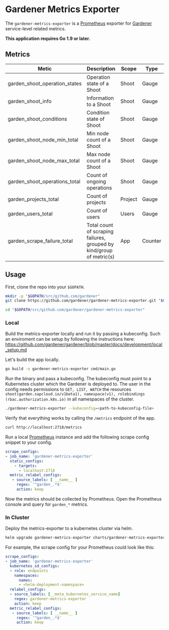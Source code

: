 # Gardener Metrics Exporter
The `gardener-metrics-exporter` is a [Prometheus](https://prometheus.io/) exporter for [Gardener](https://github.com/gardener/gardener) service-level related metrics.

**This application requires Go 1.9 or later.**

## Metrics
|Metic|Description|Scope|Type|
|-----|-----------|-----|----|
|garden_shoot_operation_states|Operation state of a Shoot|Shoot|Gauge|
|garden_shoot_info|Information to a Shoot|Shoot|Gauge|
|garden_shoot_conditions|Condition state of Shoot|Shoot|Gauge|
|garden_shoot_node_min_total|Min node count of a Shoot|Shoot|Gauge|
|garden_shoot_node_max_total|Max node count of a Shoot|Shoot|Gauge|
|garden_shoot_operations_total|Count of ongoing operations|Shoot|Gauge|
|garden_projects_total|Count of projects|Project|Gauge|
|garden_users_total|Count of users|Users|Gauge|
|garden_scrape_failure_total|Total count of scraping failures, grouped by kind/group of metric(s)|App|Counter|

## Usage
First, clone the repo into your `$GOPATH`.
```sh
mkdir -p "$GOPATH/src/github.com/gardener"
git clone https://github.com/gardener/gardener-metrics-exporter.git "$GOPATH/src/github.com/gardener/gardener-metrics-exporter"

cd "$GOPATH/src/github.com/gardener/gardener-metrics-exporter"
```

### Local
Build the metrics-exporter locally and run it by passing a kubeconfig. Such an enviroment can be setup by following the instructions here: https://github.com/gardener/gardener/blob/master/docs/development/local_setup.md

Let's build the app locally.
```sh
go build -o gardener-metrics-exporter cmd/main.go
```

Run the binary and pass a kubeconfig. The kubeconfig must point to a Kubernetes cluster which the Gardener is deployed to.
The user in the config needs permissions to ``GET, LIST, WATCH`` the resources ``shoot(garden.sapcloud.io/v1beta1), namespace(v1), rolebindings (rbac.authorization.k8s.io)`` in all namespaces of the cluster.
```sh
./gardener-metrics-exporter --kubeconfig=<path-to-kubeconfig-file>
```
Verify that everything works by calling the `/metrics` endpoint of the app.
```sh
curl http://localhost:2718/metrics
```
Run a local [Prometheus](https://prometheus.io/download/) instance and add the following scrape config snippet to your config.
```yaml
scrape_configs:
- job_name: 'gardener-metrics-exporter'
  static_configs:
    - targets:
      - localhost:2718
  metric_relabel_configs:
   - source_labels: [ __name__ ]
     regex: '^garden_.*$'
     action: keep
```
Now the metrics should be collected by Prometheus. Open the Prometheus console and query for ``garden_*`` metrics.

### In Cluster
Deploy the metrics-exporter to a kubernetes cluster via helm.
```sh
helm upgrade gardener-metrics-exporter charts/gardener-metrics-exporter --install --namespace=<your-namespace> --values=<path-to-your-values.yaml>
```
For example, the scrape config for your Prometheus could look like this:
```yaml
scrape_configs:
- job_name: 'gardener-metrics-exporter'
  kubernetes_sd_configs:
  - role: endpoints
    namespaces:
      names:
      - <helm-deployment-namespace>
  relabel_configs:
  - source_labels: [__meta_kubernetes_service_name]
    regex: gardener-metrics-exporter
    action: keep
  metric_relabel_configs:
   - source_labels: [ __name__ ]
     regex: '^garden_.*$'
     action: keep
```